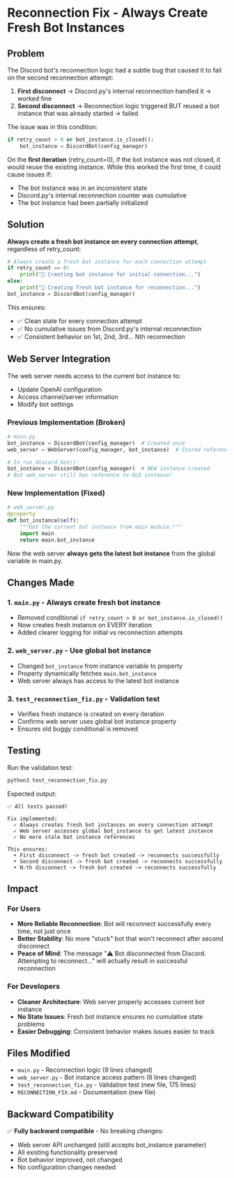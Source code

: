 # Reconnection Fix - Always Create Fresh Bot Instances

## Problem

The Discord bot's reconnection logic had a subtle bug that caused it to fail on the second reconnection attempt:

1. **First disconnect** → Discord.py's internal reconnection handled it → worked fine
2. **Second disconnect** → Reconnection logic triggered BUT reused a bot instance that was already started → failed

The issue was in this condition:
```python
if retry_count > 0 or bot_instance.is_closed():
    bot_instance = DiscordBot(config_manager)
```

On the **first iteration** (retry_count=0), if the bot instance was not closed, it would reuse the existing instance. While this worked the first time, it could cause issues if:
- The bot instance was in an inconsistent state
- Discord.py's internal reconnection counter was cumulative
- The bot instance had been partially initialized

## Solution

**Always create a fresh bot instance on every connection attempt**, regardless of retry_count:

```python
# Always create a fresh bot instance for each connection attempt
if retry_count == 0:
    print("🔄 Creating bot instance for initial connection...")
else:
    print("🔄 Creating fresh bot instance for reconnection...")
bot_instance = DiscordBot(config_manager)
```

This ensures:
- ✅ Clean state for every connection attempt
- ✅ No cumulative issues from Discord.py's internal reconnection
- ✅ Consistent behavior on 1st, 2nd, 3rd... Nth reconnection

## Web Server Integration

The web server needs access to the current bot instance to:
- Update OpenAI configuration
- Access channel/server information
- Modify bot settings

### Previous Implementation (Broken)
```python
# main.py
bot_instance = DiscordBot(config_manager)  # Created once
web_server = WebServer(config_manager, bot_instance)  # Stored reference

# In run_discord_bot():
bot_instance = DiscordBot(config_manager)  # NEW instance created
# But web_server still has reference to OLD instance!
```

### New Implementation (Fixed)
```python
# web_server.py
@property
def bot_instance(self):
    """Get the current bot instance from main module."""
    import main
    return main.bot_instance
```

Now the web server **always gets the latest bot instance** from the global variable in main.py.

## Changes Made

### 1. `main.py` - Always create fresh bot instance
- Removed conditional `if retry_count > 0 or bot_instance.is_closed()`
- Now creates fresh instance on EVERY iteration
- Added clearer logging for initial vs reconnection attempts

### 2. `web_server.py` - Use global bot instance
- Changed `bot_instance` from instance variable to property
- Property dynamically fetches `main.bot_instance`
- Web server always has access to the latest bot instance

### 3. `test_reconnection_fix.py` - Validation test
- Verifies fresh instance is created on every iteration
- Confirms web server uses global bot instance property
- Ensures old buggy conditional is removed

## Testing

Run the validation test:
```bash
python3 test_reconnection_fix.py
```

Expected output:
```
✅ All tests passed!

Fix implemented:
  ✓ Always creates fresh bot instances on every connection attempt
  ✓ Web server accesses global bot_instance to get latest instance
  ✓ No more stale bot instance references

This ensures:
  • First disconnect -> fresh bot created -> reconnects successfully
  • Second disconnect -> fresh bot created -> reconnects successfully
  • N-th disconnect -> fresh bot created -> reconnects successfully
```

## Impact

### For Users
- **More Reliable Reconnection**: Bot will reconnect successfully every time, not just once
- **Better Stability**: No more "stuck" bot that won't reconnect after second disconnect
- **Peace of Mind**: The message "⚠️ Bot disconnected from Discord. Attempting to reconnect..." will actually result in successful reconnection

### For Developers
- **Cleaner Architecture**: Web server properly accesses current bot instance
- **No State Issues**: Fresh bot instance ensures no cumulative state problems
- **Easier Debugging**: Consistent behavior makes issues easier to track

## Files Modified

- `main.py` - Reconnection logic (9 lines changed)
- `web_server.py` - Bot instance access pattern (8 lines changed)
- `test_reconnection_fix.py` - Validation test (new file, 175 lines)
- `RECONNECTION_FIX.md` - Documentation (new file)

## Backward Compatibility

✅ **Fully backward compatible** - No breaking changes:
- Web server API unchanged (still accepts bot_instance parameter)
- All existing functionality preserved
- Bot behavior improved, not changed
- No configuration changes needed

